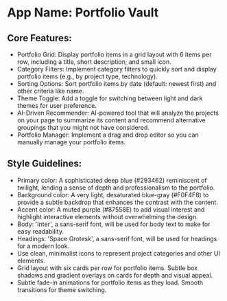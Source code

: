 # **App Name**: Portfolio Vault

## Core Features:

- Portfolio Grid: Display portfolio items in a grid layout with 6 items per row, including a title, short description, and small icon.
- Category Filters: Implement category filters to quickly sort and display portfolio items (e.g., by project type, technology).
- Sorting Options: Sort portfolio items by date (default: newest first) and other criteria like name.
- Theme Toggle: Add a toggle for switching between light and dark themes for user preference.
- AI-Driven Recommender: AI-powered tool that will analyze the projects on your page to summarize its content and recommend alternative groupings that you might not have considered.
- Portfolio Manager: Implement a drag and drop editor so you can manually manage your portfolio items.

## Style Guidelines:

- Primary color: A sophisticated deep blue (#293462) reminiscent of twilight, lending a sense of depth and professionalism to the portfolio.
- Background color: A very light, desaturated blue-gray (#F0F4F8) to provide a subtle backdrop that enhances the contrast with the content.
- Accent color: A muted purple (#87558E) to add visual interest and highlight interactive elements without overwhelming the design.
- Body: 'Inter', a sans-serif font, will be used for body text to make for easy readability.
- Headings: 'Space Grotesk', a sans-serif font, will be used for headings for a modern look.
- Use clean, minimalist icons to represent project categories and other UI elements.
- Grid layout with six cards per row for portfolio items. Subtle box shadows and gradient overlays on cards for depth and visual appeal.
- Subtle fade-in animations for portfolio items as they load. Smooth transitions for theme switching.